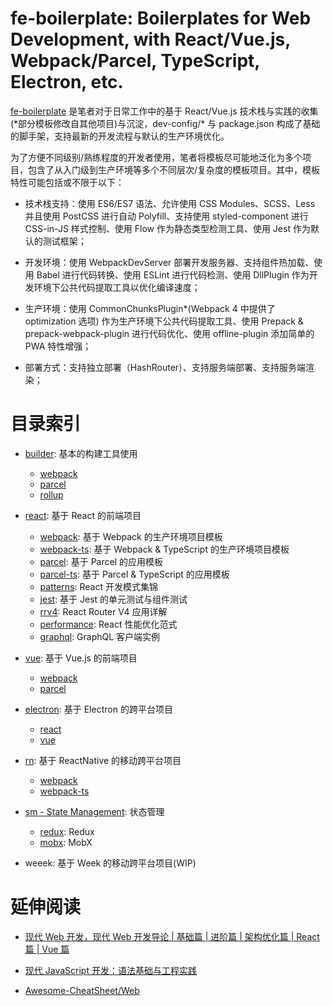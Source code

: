 # fe-boilerplate: Boilerplates for Web Development, with React/Vue.js, Webpack/Parcel, TypeScript, Electron, etc.

[fe-boilerplate](https://github.com/wxyyxc1992/fe-boilerplate) 是笔者对于日常工作中的基于 React/Vue.js 技术栈与实践的收集(\*部分模板修改自其他项目)与沉淀，dev-config/\* 与 package.json 构成了基础的脚手架，支持最新的开发流程与默认的生产环境优化。

为了方便不同级别/熟练程度的开发者使用，笔者将模板尽可能地泛化为多个项目，包含了从入门级到生产环境等多个不同层次/复杂度的模板项目。其中，模板特性可能包括或不限于以下：

* 技术栈支持：使用 ES6/ES7 语法、允许使用 CSS Modules、SCSS、Less 并且使用 PostCSS 进行自动 Polyfill、支持使用 styled-component 进行 CSS-in-JS 样式控制、使用 Flow 作为静态类型检测工具、使用 Jest 作为默认的测试框架；

* 开发环境：使用 WebpackDevServer 部署开发服务器、支持组件热加载、使用 Babel 进行代码转换、使用 ESLint 进行代码检测、使用 DllPlugin 作为开发环境下公共代码提取工具以优化编译速度；

* 生产环境：使用 CommonChunksPlugin\*(Webpack 4 中提供了 optimization 选项) 作为生产环境下公共代码提取工具、使用 Prepack & prepack-webpack-plugin 进行代码优化、使用 offline-plugin 添加简单的 PWA 特性增强；

* 部署方式：支持独立部署（HashRouter）、支持服务端部署、支持服务端渲染；

# 目录索引

* [builder](./builder): 基本的构建工具使用

  * [webpack](./builder/webpack)
  * [parcel](./builder/parcel)
  * [rollup](./builder/rollup)

* [react](./react): 基于 React 的前端项目

  * [webpack](./react/webpack): 基于 Webpack 的生产环境项目模板
  * [webpack-ts](./react/webpack-ts): 基于 Webpack & TypeScript 的生产环境项目模板
  * [parcel](./react/parcel): 基于 Parcel 的应用模板
  * [parcel-ts](./react/parcel-ts): 基于 Parcel & TypeScript 的应用模板
  * [patterns](./react/patterns): React 开发模式集锦
  * [jest](./react/jest): 基于 Jest 的单元测试与组件测试
  * [rrv4](./react/rrv4): React Router V4 应用详解
  * [performance](./react/performance): React 性能优化范式
  * [graphql](./react/graphql): GraphQL 客户端实例

* [vue](./vue): 基于 Vue.js 的前端项目

  * [webpack](./vue/webpack)
  * [parcel](./vue/parcel)

* [electron](./electron): 基于 Electron 的跨平台项目

  * [react](./electron/react)
  * [vue](./electron/vue)

* [rn](./rn): 基于 ReactNative 的移动跨平台项目

  * [webpack](./electron/webpack)
  * [webpack-ts](./electron/webpack-ts)

* [sm - State Management](./sm): 状态管理

  * [redux](./sm/redux): Redux
  * [mobx](./sm/mobx): MobX

* weeek: 基于 Week 的移动跨平台项目(WIP)

# 延伸阅读

* [现代 Web 开发，现代 Web 开发导论 | 基础篇 | 进阶篇 | 架构优化篇 | React 篇 | Vue 篇 ](https://github.com/wxyyxc1992/Web-Series)

* [现代 JavaScript 开发：语法基础与工程实践](https://github.com/wxyyxc1992/ProgrammingLanguage-Series/tree/master/JavaScript)

* [Awesome-CheatSheet/Web](https://github.com/wxyyxc1992/Awesome-CheatSheet)
